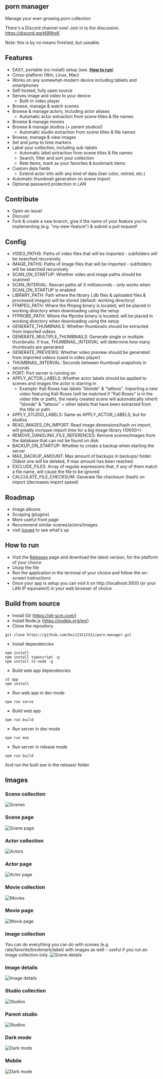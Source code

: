 ## porn manager

Manage your ever-growing porn collection

There's a Discord channel now! Join in to the discussion. https://discord.gg/t499hxK

Note: this is by no means finished, but useable.

## Features

- EASY, portable (no install) setup (see. [**How to run**](https://github.com/boi123212321/porn-manager#how-to-run))
- Cross-platform (Win, Linux, Mac)
- Works on any somewhat-modern device including tablets and smartphones
- Self hosted, fully open source
- Serves image and video to your device
  - Built-in video player
- Browse, manage & watch scenes
- Browse & manage actors, including actor aliases
  - Automatic actor extraction from scene titles & file names
- Browse & manage movies
- Browse & manage studios (+ parent studios!)
  - Automatic studio extraction from scene titles & file names
- Browse, manage & view images
- Set and jump to time markers
- Label your collection, including sub-labels
  - Automatic label extraction from scene titles & file names
  - Search, filter and sort your collection
  - Rate items, mark as your favorites & bookmark items
- Custom data fields
  - Extend actor info with any kind of data (hair color, retired, etc.)
- Automatic thumbnail generation on scene import
- Optional password protection in LAN

## Contribute

- Open an issue!
- Discuss!
- Fork & create a new branch, give it the name of your feature you're implementing (e.g. "my-new-feature") & submit a pull request!

## Config

- VIDEO_PATHS: Paths of video files that will be imported - subfolders will be searched recursively
- IMAGE_PATHS: Paths of image files that will be imported - subfolders will be searched recursively
- SCAN_ON_STARTUP: Whether video and image paths should be scanned
- SCAN_INTERVAL: Rescan paths all X milliseconds - only works when SCAN_ON_STARTUP is enabled
- LIBRARY_PATH: Path where the library (.db files & uploaded files & processed images) will be stored (default: working directory)
- FFMPEG_PATH: Where the ffmpeg binary is located; will be placed in working directory when downloading using the setup
- FFPROBE_PATH: Where the ffprobe binary is located; will be placed in working directory when downloading using the setup
- GENERATE_THUMBNAILS: Whether thumbnails should be extracted from imported videos
- GENERATE_MULTIPLE_THUMBNAILS: Generate single or multiple thumbnails. If true, THUMBNAIL_INTERVAL will determine how many thumbnails are generated
- GENERATE_PREVIEWS: Whether video preview should be generated from imported videos (used in video player)
- THUMBNAIL_INTERVAL: Seconds between thumbnail snapshots in seconds
- PORT: Port server is running on
- APPLY_ACTOR_LABELS: Whether actor labels should be applied to scenes and images the actor is starring in
  - Example: Kali Roses has labels "blonde" & "tattoos". Importing a new video featuring Kali Roses (will be matched if "Kali Roses" is in the video title or path), the newly created scene will automatically inherit "blonde" & "tattoos" + other labels that have been extracted from the title or path.
- APPLY_STUDIO_LABELS: Same as APPLY_ACTOR_LABELS, but for studios
- READ_IMAGES_ON_IMPORT: Read image dimensions/hash on import, will greatly increase import time for a big image library (10000+)
- REMOVE_DANGLING_FILE_REFERENCES: Remove scenes/images from the database that can not be found on disk
- BACKUP_ON_STARTUP: Whether to create a backup when starting the server
- MAX_BACKUP_AMOUNT: Max amount of backups in backups/ folder. Oldest one will be deleted, if max amount has been reached.
- EXCLUDE_FILES: Array of regular expressions that, if any of them match a file name, will cause the file to be ignored
- CALCULATE_FILE_CHECKSUM: Generate file checksum (hash) on import (decreases import speed)

## Roadmap

- Image albums
- Scraping (plugins)
- More useful front page
- Recommend similar scenes/actors/images
- visit [Issues](https://github.com/boi123212321/porn-manager/issues) to see what's up

## How to run

- Visit the [Releases](https://github.com/boi123212321/porn-manager/releases) page and download the latest version, for the platform of your choice
- Unzip the file
- Run the application in the terminal of your choice and follow the on-screen instructions
- Once your app is setup you can visit it on http://localhost:3000 (or your LAN IP equivalent) in your web browser of choice

## Build from source

- Install Git (https://git-scm.com/)
- Install Node.js (https://nodejs.org/en/)
- Clone the repository

```
git clone https://github.com/boi123212321/porn-manager.git
```

- Install dependencies

```
npm install
npm install typescript -g
npm install ts-node -g
```

- Build web app dependencies

```
cd app
npm install
```

- Run web app in dev mode

```
npm run serve
```

- Build web app

```
npm run build
```

- Run server in dev mode

```
npm run mon
```

- Run server in release mode

```
npm run build
```

And run the built exe in the release/ folder

## Images

### Scene collection

![Scenes](/doc/img/scene_collection.jpg)

### Scene page

![Scene page](/doc/img/scene_details.jpg)

### Actor collection

![Actors](/doc/img/actor_collection.jpg)

### Actor page

![Actor page](/doc/img/actor_details.jpg)

### Movie collection

![Movies](/doc/img/movie_collection.jpg)

### Movie page

![Movie page](/doc/img/movie_details.jpg)

### Image collection

You can do everything you can do with scenes (e.g. rate/favorite/bookmark/label) with images as well - useful if you run an image collection only.
![Scene details](/doc/img/image_collection.jpg)

### Image details

![Image details](/doc/img/image_details.jpg)

### Studio collection

![Studios](/doc/img/studio_collection.jpg)

### Parent studio

![Studios](/doc/img/parent_studio.jpg)

### Dark mode

![Dark mode](/doc/img/darkmode.jpg)

### Mobile

![Dark mode](/doc/img/mobile.jpg)
